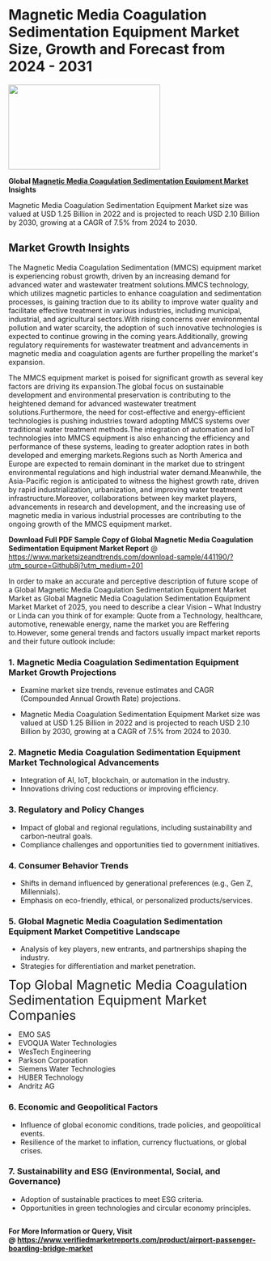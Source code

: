 <H1>Magnetic Media Coagulation Sedimentation Equipment Market Size, Growth and Forecast from 2024 - 2031</H1><img class="aligncenter size-medium wp-image-584254" src="https://thirdeyenews.in/wp-content/uploads/2024/09/Global-Market-Research-300x168.jpeg" alt="" width="300" height="168" /><p><strong>Global&nbsp;<a href="https://www.marketsizeandtrends.com/download-sample/441190/?utm_source=Github8j?utm_medium=201">Magnetic Media Coagulation Sedimentation Equipment Market</a> Insights</strong></p><p>Magnetic Media Coagulation Sedimentation Equipment Market size was valued at USD 1.25 Billion in 2022 and is projected to reach USD 2.10 Billion by 2030, growing at a CAGR of 7.5% from 2024 to 2030.</p><p><h2>Market Growth Insights</h2> <p>The Magnetic Media Coagulation Sedimentation (MMCS) equipment market is experiencing robust growth, driven by an increasing demand for advanced water and wastewater treatment solutions.MMCS technology, which utilizes magnetic particles to enhance coagulation and sedimentation processes, is gaining traction due to its ability to improve water quality and facilitate effective treatment in various industries, including municipal, industrial, and agricultural sectors.With rising concerns over environmental pollution and water scarcity, the adoption of such innovative technologies is expected to continue growing in the coming years.Additionally, growing regulatory requirements for wastewater treatment and advancements in magnetic media and coagulation agents are further propelling the market's expansion.</p> <p>The MMCS equipment market is poised for significant growth as several key factors are driving its expansion.The global focus on sustainable development and environmental preservation is contributing to the heightened demand for advanced wastewater treatment solutions.Furthermore, the need for cost-effective and energy-efficient technologies is pushing industries toward adopting MMCS systems over traditional water treatment methods.The integration of automation and IoT technologies into MMCS equipment is also enhancing the efficiency and performance of these systems, leading to greater adoption rates in both developed and emerging markets.Regions such as North America and Europe are expected to remain dominant in the market due to stringent environmental regulations and high industrial water demand.Meanwhile, the Asia-Pacific region is anticipated to witness the highest growth rate, driven by rapid industrialization, urbanization, and improving water treatment infrastructure.Moreover, collaborations between key market players, advancements in research and development, and the increasing use of magnetic media in various industrial processes are contributing to the ongoing growth of the MMCS equipment market.</p> <p><span class=""><strong>Download Full PDF Sample Copy of Global Magnetic Media Coagulation Sedimentation Equipment Market Report</strong> @ <a href="https://www.marketsizeandtrends.com/download-sample/441190/?utm_source=Github8j?utm_medium=201" target="_blank">https://www.marketsizeandtrends.com/download-sample/441190/?utm_source=Github8j?utm_medium=201</a></span></p><p>In order to make an accurate and perceptive description of future scope of a Global&nbsp;Magnetic Media Coagulation Sedimentation Equipment Market Market as Global&nbsp;Magnetic Media Coagulation Sedimentation Equipment Market Market of 2025, you need to describe a clear Vision &ndash; What Industry or Linda can you think of for example: Quote from a Technology, healthcare, automotive, renewable energy, name the market you are Reffering to.However, some general trends and factors usually impact market reports and their future outlook include:</p><h3>1.&nbsp;<strong>Magnetic Media Coagulation Sedimentation Equipment Market Growth Projections</strong></h3><ul><li>Examine market size trends, revenue estimates and CAGR (Compounded Annual Growth Rate) projections.</li><li><p>Magnetic Media Coagulation Sedimentation Equipment Market size was valued at USD 1.25 Billion in 2022 and is projected to reach USD 2.10 Billion by 2030, growing at a CAGR of 7.5% from 2024 to 2030.</p></li></ul><h3>2.&nbsp;<strong>Magnetic Media Coagulation Sedimentation Equipment Market Technological Advancements</strong></h3><ul><li>Integration of AI, IoT, blockchain, or automation in the industry.</li><li>Innovations driving cost reductions or improving efficiency.</li></ul><h3>3.&nbsp;<strong>Regulatory and Policy Changes</strong></h3><ul><li>Impact of global and regional regulations, including sustainability and carbon-neutral goals.</li><li>Compliance challenges and opportunities tied to government initiatives.</li></ul><h3>4.&nbsp;<strong>Consumer Behavior Trends</strong></h3><ul><li>Shifts in demand influenced by generational preferences (e.g., Gen Z, Millennials).</li><li>Emphasis on eco-friendly, ethical, or personalized products/services.</li></ul><h3>5.&nbsp;<strong>Global Magnetic Media Coagulation Sedimentation Equipment Market Competitive Landscape</strong></h3><ul><li>Analysis of key players, new entrants, and partnerships shaping the industry.</li><li>Strategies for differentiation and market penetration.</li></ul><p data-pm-slice="1 1 []"><span style="color: inherit; font-family: inherit; font-size: 25px;">Top Global Magnetic Media Coagulation Sedimentation Equipment Market Companies</span></p><div class="" data-test-id=""><p><li>EMO SAS</li><li> EVOQUA Water Technologies</li><li> WesTech Engineering</li><li> Parkson Corporation</li><li> Siemens Water Technologies</li><li> HUBER Technology</li><li> Andritz AG</li></p></div><h3>6.&nbsp;<strong>Economic and Geopolitical Factors</strong></h3><ul><li>Influence of global economic conditions, trade policies, and geopolitical events.</li><li>Resilience of the market to inflation, currency fluctuations, or global crises.</li></ul><h3>7.&nbsp;<strong>Sustainability and ESG (Environmental, Social, and Governance)</strong></h3><ul><li>Adoption of sustainable practices to meet ESG criteria.</li><li>Opportunities in green technologies and circular economy principles.</li></ul><h2><strong style="font-size: 14px;">For More Information or Query, Visit @&nbsp;</strong><a style="background-color: #ffffff; font-size: 14px;" href="https://www.marketsizeandtrends.com/report/magnetic-media-coagulation-sedimentation-equipment-market/" target="_blank">https://www.verifiedmarketreports.com/product/airport-passenger-boarding-bridge-market</a></h2>